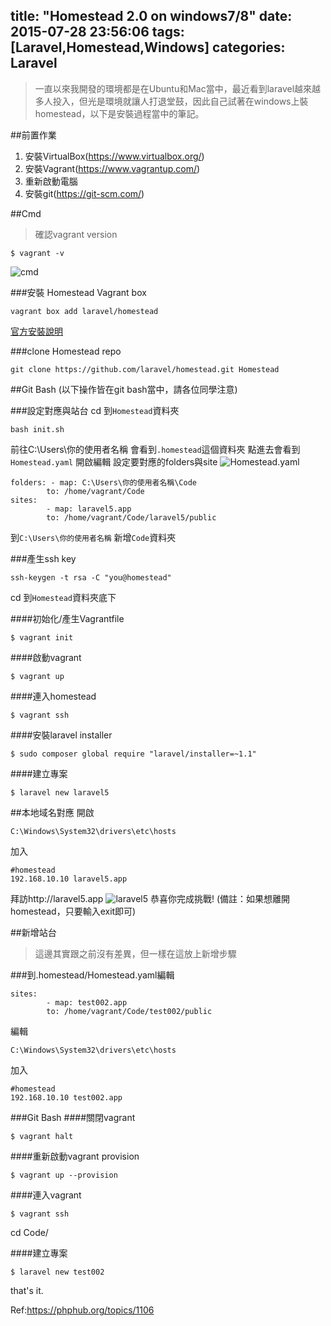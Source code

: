 title: "Homestead 2.0 on windows7/8"
date: 2015-07-28 23:56:06
tags: [Laravel,Homestead,Windows]
categories: Laravel
---
>一直以來我開發的環境都是在Ubuntu和Mac當中，最近看到laravel越來越多人投入，但光是環境就讓人打退堂鼓，因此自己試著在windows上裝homestead，以下是安裝過程當中的筆記。

##前置作業
1. 安裝VirtualBox(https://www.virtualbox.org/)
2. 安裝Vagrant(https://www.vagrantup.com/)
3. 重新啟動電腦
4. 安裝git(https://git-scm.com/)

##Cmd
>確認vagrant version

```
$ vagrant -v
```

![cmd](http://i.imgur.com/aRs35I1.png)

###安裝 Homestead Vagrant box

```
vagrant box add laravel/homestead
```
[官方安裝說明](http://laravel.tw/docs/5.1/homestead#installation-and-setup)

###clone Homestead repo

```
git clone https://github.com/laravel/homestead.git Homestead
```

##Git Bash
(以下操作皆在git bash當中，請各位同學注意)

###設定對應與站台
cd 到`Homestead`資料夾
```
bash init.sh
```
前往C:\Users\你的使用者名稱
會看到`.homestead`這個資料夾
點進去會看到`Homestead.yaml`
開啟編輯
設定要對應的folders與site
![Homestead.yaml](http://i.imgur.com/tLLuk8j.png)

```
folders: - map: C:\Users\你的使用者名稱\Code
        to: /home/vagrant/Code
sites:
        - map: laravel5.app
        to: /home/vagrant/Code/laravel5/public
```

到`C:\Users\你的使用者名稱` 新增`Code`資料夾

###產生ssh key
```
ssh-keygen -t rsa -C "you@homestead"
```

cd 到`Homestead`資料夾底下

####初始化/產生Vagrantfile

```
$ vagrant init
```
####啟動vagrant
```
$ vagrant up
```

####連入homestead
```
$ vagrant ssh
```

####安裝laravel installer
```
$ sudo composer global require "laravel/installer=~1.1"
```

####建立專案
```
$ laravel new laravel5
```

##本地域名對應
開啟
```
C:\Windows\System32\drivers\etc\hosts
```

加入
```
#homestead
192.168.10.10 laravel5.app
```

拜訪http://laravel5.app
![laravel5](http://i.imgur.com/TXTwVqv.png)
恭喜你完成挑戰!
(備註：如果想離開homestead，只要輸入exit即可)


##新增站台
>這邊其實跟之前沒有差異，但一樣在這放上新增步驟

###到.homestead/Homestead.yaml編輯
```
sites:
        - map: test002.app
        to: /home/vagrant/Code/test002/public
```

編輯
```
C:\Windows\System32\drivers\etc\hosts
```

加入
```
#homestead
192.168.10.10 test002.app
```

###Git Bash
####關閉vagrant
```
$ vagrant halt
```

####重新啟動vagrant provision
```
$ vagrant up --provision
```

####連入vagrant
```
$ vagrant ssh
```

cd Code/

####建立專案
```
$ laravel new test002
```

that's it.


Ref:https://phphub.org/topics/1106